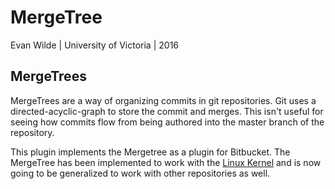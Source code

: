 # MergeTree

Evan Wilde | University of Victoria | 2016

## MergeTrees

MergeTrees are a way of organizing commits in git repositories.
Git uses a directed-acyclic-graph to store the commit and merges.
This isn't useful for seeing how commits flow from being authored into the master
branch of the repository.

This plugin implements the Mergetree as a plugin for Bitbucket. The MergeTree has
been implemented to work with the [Linux Kernel](http://li.turingmachine.org) and is now
going to be generalized to work with other repositories as well.